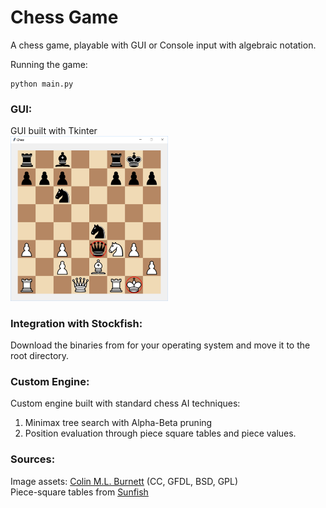 # Chess Game

A chess game, playable with GUI or Console input with algebraic notation. 

Running the game:
```
python main.py
```

### GUI:
GUI built with Tkinter<br>
<img src="/img/chesspic1.jpg" alt="Chess Gam" width="50%">

### Integration with Stockfish:
Download the binaries from  for your operating system and move it to the root directory.

### Custom Engine:
Custom engine built with standard chess AI techniques: 
1. Minimax tree search with Alpha-Beta pruning
2. Position evaluation through piece square tables and piece values.

### Sources:
Image assets: <a href="https://en.wikipedia.org/wiki/User:Cburnett">Colin M.L. Burnett</a> (CC, GFDL, BSD, GPL)
<br>Piece-square tables from <a href="https://github.com/thomasahle/sunfish">Sunfish</a>
